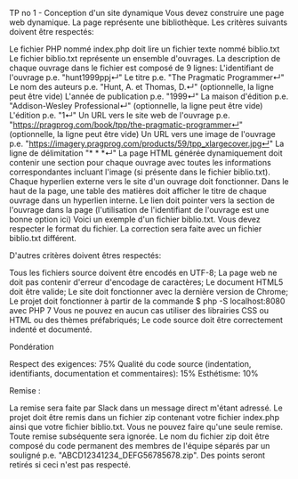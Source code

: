TP no 1 - Conception d'un site dynamique
Vous devez construire une page web dynamique. La page représente une bibliothèque. Les critères suivants doivent être respectés:

Le fichier PHP nommé index.php doit lire un fichier texte nommé biblio.txt
Le fichier biblio.txt représente un ensemble d'ouvrages. La description de chaque ouvrage dans le fichier est composé de 9 lignes:
L'identifiant de l'ouvrage p.e. "hunt1999ppj↵"
Le titre p.e. "The Pragmatic Programmer↵"
Le nom des auteurs p.e. "Hunt, A. et Thomas, D.↵"
(optionnelle, la ligne peut être vide) L'année de publication p.e. "1999↵"
La maison d'édition p.e. "Addison-Wesley Professional↵"
(optionnelle, la ligne peut être vide) L'édition p.e. "1↵"
Un URL vers le site web de l'ouvrage p.e. "https://pragprog.com/book/tpp/the-pragmatic-programmer↵"
(optionnelle, la ligne peut être vide) Un URL vers une image de l'ouvrage p.e. "https://imagery.pragprog.com/products/59/tpp_xlargecover.jpg↵"
La ligne de délimitation "* * *↵"
La page HTML générée dynamiquement doit contenir une section pour chaque ouvrage avec toutes les informations correspondantes incluant l'image (si présente dans le fichier biblio.txt).
Chaque hyperlien externe vers le site d'un ouvrage doit fonctionner.
Dans le haut de la page, une table des matières doit afficher le titre de chaque ouvrage dans un hyperlien interne. Le lien doit pointer vers la section de l'ouvrage dans la page (l'utilisation de l'identifiant de l'ouvrage est une bonne option ici)
Voici un exemple d'un fichier biblio.txt. Vous devez respecter le format du fichier. La correction sera faite avec un fichier biblio.txt différent.

D'autres critères doivent êtres respectés:

Tous les fichiers source doivent être encodés en UTF-8;
La page web ne doit pas contenir d'erreur d'encodage de caractères;
Le document HTML5 doit être valide;
Le site doit fonctionner avec la dernière version de Chrome;
Le projet doit fonctionner à partir de la commande $ php -S localhost:8080 avec PHP 7
Vous ne pouvez en aucun cas utiliser des librairies CSS ou HTML ou des thèmes préfabriqués;
Le code source doit être correctement indenté et documenté.

Pondération

Respect des exigences: 75%
Qualité du code source (indentation, identifiants, documentation et commentaires): 15%
Esthétisme: 10%

Remise : 

La remise sera faite par Slack dans un message direct m'étant adressé. Le projet doit être remis dans un fichier zip contenant votre fichier index.php ainsi que votre fichier biblio.txt.
Vous ne pouvez faire qu'une seule remise. Toute remise subséquente sera ignorée.
Le nom du fichier zip doit être composé du code permanent des membres de l'équipe séparés par un souligné p.e. "ABCD12341234_DEFG56785678.zip". Des points seront retirés si ceci n'est pas respecté.

